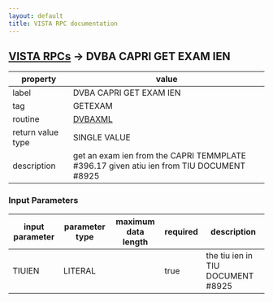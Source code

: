```yaml
---
layout: default
title: VISTA RPC documentation
---
```




## [VISTA RPCs](TableOfContent.md) &#8594; DVBA CAPRI GET EXAM IEN 

 property | value 
--- | --- 
 label | DVBA CAPRI GET EXAM IEN
 tag | GETEXAM
 routine | [DVBAXML](http://code.osehra.org/dox/Routine_DVBAXML_source.html)
 return value type | SINGLE VALUE
 description | get an exam ien from the CAPRI TEMMPLATE #396.17 given atiu ien from TIU DOCUMENT #8925

### Input Parameters

| input parameter | parameter type | maximum data length | required | description | 
| --- | --- | --- | --- | --- | 
| TIUIEN | LITERAL |  | true | the tiu ien in TIU DOCUMENT #8925 | 
